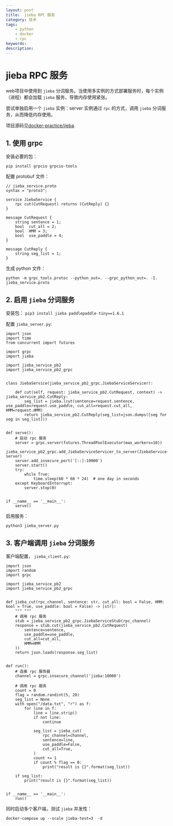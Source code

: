 ```yaml
---
layout: post
title:  jieba RPC 服务
category: 技术
tags:  
    - python
    - docker
    - rpc
keywords: 
description: 
---
```


# jieba RPC 服务

web项目中使用到 `jieba` 分词服务。当使用多实例的方式部署服务时，每个实例（进程）都会加载 `jieba` 服务，导致内存使用紧张。

尝试单独启用一个 `jieba` 实例：server 实例通过 `rpc` 的方式，调用 `jieba` 分词服务，从而降低内存使用。

项目源码见[docker-practice/jieba](https://github.com/frkhit/docker-practice/tree/master/jieba).

## 1. 使用 grpc

安装必要的包：
 
``` pip install grpcio grpcio-tools ```

配置 protobuf 文件：

```
// jieba_service.proto
syntax = "proto3";

service JiebaService {
    rpc cut(CutRequest) returns (CutReply) {}
}

message CutRequest {
    string sentence = 1;
    bool  cut_all = 2;
    bool  HMM = 3;
    bool  use_paddle = 4;
}

message CutReply {
    string seg_list = 1;
}
```

生成 python 文件：

```
python -m grpc_tools.protoc --python_out=. --grpc_python_out=. -I. jieba_service.proto
```

## 2. 启用 `jieba` 分词服务

安装包： `pip3 install jieba paddlepaddle-tiny==1.6.1 `

配置 `jieba_server.py`:

```
import json
import time
from concurrent import futures

import grpc
import jieba

import jieba_service_pb2
import jieba_service_pb2_grpc


class JiebaService(jieba_service_pb2_grpc.JiebaServiceServicer):

    def cut(self, request: jieba_service_pb2.CutRequest, context) -> jieba_service_pb2.CutReply:
        seg_list = jieba.lcut(sentence=request.sentence, use_paddle=request.use_paddle, cut_all=request.cut_all, HMM=request.HMM)
        return jieba_service_pb2.CutReply(seg_list=json.dumps([seg for seg in seg_list]))


def serve():
    # 启动 rpc 服务
    server = grpc.server(futures.ThreadPoolExecutor(max_workers=10))
    jieba_service_pb2_grpc.add_JiebaServiceServicer_to_server(JiebaService(), server)
    server.add_insecure_port('[::]:10000')
    server.start()
    try:
        while True:
            time.sleep(60 * 60 * 24)  # one day in seconds
    except KeyboardInterrupt:
        server.stop(0)


if __name__ == '__main__':
    serve()
```

启用服务：

```python3 jieba_server.py```


## 3. 客户端调用 `jieba` 分词服务

客户端配置， `jieba_client.py`:

```
import json
import random
import grpc

import jieba_service_pb2
import jieba_service_pb2_grpc


def jieba_cut(rpc_channel, sentence: str, cut_all: bool = False, HMM: bool = True, use_paddle: bool = False) -> [str]:
    """ """
    # 调用 rpc 服务
    stub = jieba_service_pb2_grpc.JiebaServiceStub(rpc_channel)
    response = stub.cut(jieba_service_pb2.CutRequest(
        sentence=sentence,
        use_paddle=use_paddle,
        cut_all=cut_all,
        HMM=HMM
    ))
    return json.loads(response.seg_list)


def run():
    # 连接 rpc 服务器
    channel = grpc.insecure_channel('jieba:10000')

    # 调用 rpc 服务
    count = 0
    flag = random.randint(5, 20)
    seg_list = None
    with open("/data.txt", "r") as f:
        for line in f:
            line = line.strip()
            if not line:
                continue

            seg_list = jieba_cut(
                rpc_channel=channel,
                sentence=line,
                use_paddle=False,
                cut_all=True,
            )
            count += 1
            if count % flag == 0:
                print("result is {}".format(seg_list))

    if seg_list:
        print("result is {}".format(seg_list))


if __name__ == '__main__':
    run()
```

同时启动多个客户端，测试 `jieba` 并发性：

```
docker-compose up --scale jieba-test=3  -d
```
